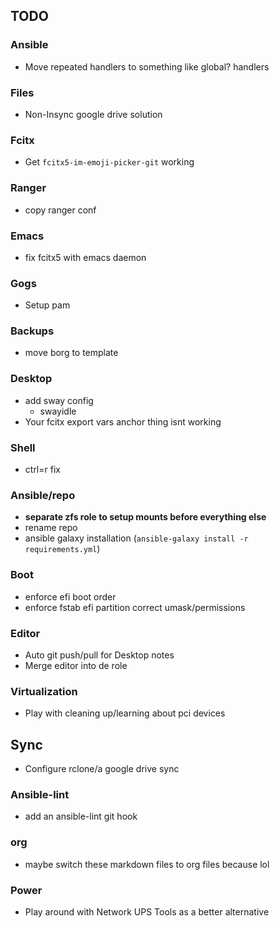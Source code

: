 ## TODO

### Ansible
+ Move repeated handlers to something like global? handlers

### Files
+ Non-Insync google drive solution

### Fcitx
+ Get `fcitx5-im-emoji-picker-git` working

### Ranger
+ copy ranger conf

### Emacs
+ fix fcitx5 with emacs daemon

### Gogs
+ Setup pam

### Backups
+ move borg to template

### Desktop
+ add sway config
  + swayidle
+ Your fcitx export vars anchor thing isnt working

### Shell
+ ctrl=r fix

### Ansible/repo
+ **separate zfs role to setup mounts before everything else**
+ rename repo
+ ansible galaxy installation (`ansible-galaxy install -r requirements.yml`)

### Boot
+ enforce efi boot order
+ enforce fstab efi partition correct umask/permissions

### Editor
+ Auto git push/pull for Desktop notes
+ Merge editor into de role

### Virtualization
+ Play with cleaning up/learning about pci devices

## Sync
+ Configure rclone/a google drive sync

### Ansible-lint
+ add an ansible-lint git hook

### org
+ maybe switch these markdown files to org files because lol

### Power
+ Play around with Network UPS Tools as a better alternative
